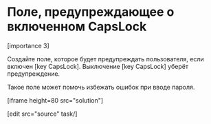 # Поле, предупреждающее о включенном CapsLock

[importance 3]

Создайте поле, которое будет предупреждать пользователя, если включен [key CapsLock]. Выключение [key CapsLock] уберёт предупреждение. 

Такое поле может помочь избежать ошибок при вводе пароля.

[iframe height=80 src="solution"]

[edit src="source" task/]